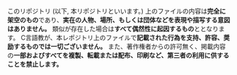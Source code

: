 このリポジトリ (以下, 本リポジトリといいます。) 上のファイルの内容は**完全に架空のもの**であり、**実在の人物、場所、もしくは団体などを表現や描写する意図はありません。**
類似が存在した場合は**すべて偶然性に起因するもの**ととなります。
C言語教が、本レポジトリ上のファイルで**記載された行為を支持、許容、奨励するものでは一切ございません。**
また、著作権者からの許可無く、掲載内容の**一部およびすべてを複製、転載または配布、印刷など、第三者の利用に供することを禁止します。**


